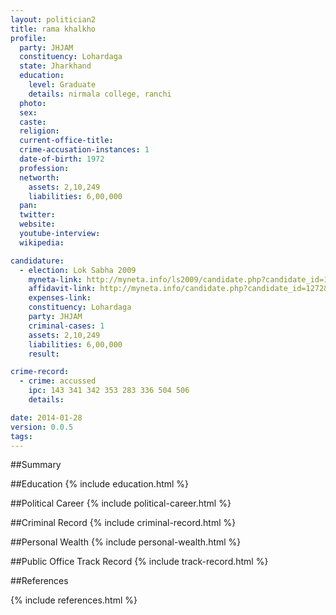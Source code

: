 ```yaml
---
layout: politician2
title: rama khalkho
profile: 
  party: JHJAM
  constituency: Lohardaga
  state: Jharkhand
  education: 
    level: Graduate
    details: nirmala college, ranchi
  photo: 
  sex: 
  caste: 
  religion: 
  current-office-title: 
  crime-accusation-instances: 1
  date-of-birth: 1972
  profession: 
  networth: 
    assets: 2,10,249
    liabilities: 6,00,000
  pan: 
  twitter: 
  website: 
  youtube-interview: 
  wikipedia: 

candidature: 
  - election: Lok Sabha 2009
    myneta-link: http://myneta.info/ls2009/candidate.php?candidate_id=1272
    affidavit-link: http://myneta.info/candidate.php?candidate_id=1272&scan=original
    expenses-link: 
    constituency: Lohardaga 
    party: JHJAM
    criminal-cases: 1
    assets: 2,10,249
    liabilities: 6,00,000
    result:  

crime-record: 
  - crime: accussed
    ipc: 143 341 342 353 283 336 504 506
    details:  

date: 2014-01-28
version: 0.0.5
tags: 
---
```

##Summary


##Education
{% include education.html %}


##Political Career
{% include political-career.html %}


##Criminal Record
{% include criminal-record.html %}


##Personal Wealth
{% include personal-wealth.html %}


##Public Office Track Record
{% include track-record.html %}


##References


{% include references.html %}